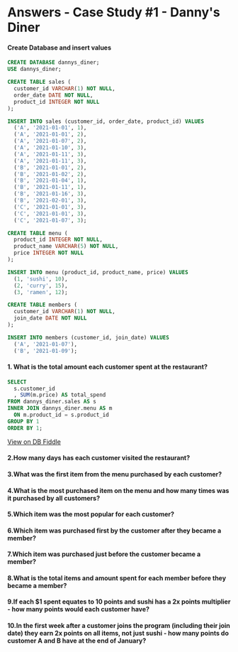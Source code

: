 # Answers - Case Study #1 - Danny's Diner
#### Create Database and insert values
```sql
CREATE DATABASE dannys_diner;
USE dannys_diner;

CREATE TABLE sales (
  customer_id VARCHAR(1) NOT NULL,
  order_date DATE NOT NULL,
  product_id INTEGER NOT NULL
);

INSERT INTO sales (customer_id, order_date, product_id) VALUES
  ('A', '2021-01-01', 1),
  ('A', '2021-01-01', 2),
  ('A', '2021-01-07', 2),
  ('A', '2021-01-10', 3),
  ('A', '2021-01-11', 3),
  ('A', '2021-01-11', 3),
  ('B', '2021-01-01', 2),
  ('B', '2021-01-02', 2),
  ('B', '2021-01-04', 1),
  ('B', '2021-01-11', 1),
  ('B', '2021-01-16', 3),
  ('B', '2021-02-01', 3),
  ('C', '2021-01-01', 3),
  ('C', '2021-01-01', 3),
  ('C', '2021-01-07', 3);

CREATE TABLE menu (
  product_id INTEGER NOT NULL,
  product_name VARCHAR(5) NOT NULL,
  price INTEGER NOT NULL
);

INSERT INTO menu (product_id, product_name, price) VALUES
  (1, 'sushi', 10),
  (2, 'curry', 15),
  (3, 'ramen', 12);

CREATE TABLE members (
  customer_id VARCHAR(1) NOT NULL,
  join_date DATE NOT NULL
);

INSERT INTO members (customer_id, join_date) VALUES
  ('A', '2021-01-07'),
  ('B', '2021-01-09');
```
#### 1. What is the total amount each customer spent at the restaurant?

```sql
SELECT
  s.customer_id
  , SUM(m.price) AS total_spend
FROM dannys_diner.sales AS s
INNER JOIN dannys_diner.menu AS m 
  ON m.product_id = s.product_id
GROUP BY 1
ORDER BY 1;
```

[View on DB Fiddle](https://www.db-fiddle.com/f/2rM8RAnq7h5LLDTzZiRWcd/5288)
#### 2.How many days has each customer visited the restaurant?

#### 3.What was the first item from the menu purchased by each customer?

#### 4.What is the most purchased item on the menu and how many times was it purchased by all customers?

#### 5.Which item was the most popular for each customer?

#### 6.Which item was purchased first by the customer after they became a member?

#### 7.Which item was purchased just before the customer became a member?

#### 8.What is the total items and amount spent for each member before they became a member?

#### 9.If each $1 spent equates to 10 points and sushi has a 2x points multiplier - how many points would each customer have?

#### 10.In the first week after a customer joins the program (including their join date) they earn 2x points on all items, not just sushi - how many points do customer A and B have at the end of January?
